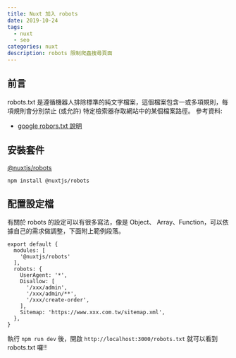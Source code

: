 ```yaml
---
title: Nuxt 加入 robots
date: 2019-10-24
tags: 
  - nuxt
  - seo
categories: nuxt
description: robots 限制爬蟲搜尋頁面
---
```

## 前言
robots.txt 是遵循機器人排除標準的純文字檔案，這個檔案包含一或多項規則，每項規則會分別禁止 (或允許) 特定檢索器存取網站中的某個檔案路徑。
參考資料:
* [google robors.txt 說明](https://support.google.com/webmasters/answer/6062596?hl=zh-Hant)

## 安裝套件
[@nuxtjs/robots](https://github.com/nuxt-community/robots-module)
```
npm install @nuxtjs/robots
```

## 配置設定檔
有關於 robots 的設定可以有很多寫法，像是 Object、 Array、Function，可以依據自己的需求做調整，下面附上範例段落。
```
export default {
  modules: [
    '@nuxtjs/robots'
  ],
  robots: {
    UserAgent: '*',
    Disallow: [
      '/xxx/admin',
      '/xxx/admin/**',
      '/xxx/create-order',
    ],
    Sitemap: 'https://www.xxx.com.tw/sitemap.xml',
  },
}
```
執行 `npm run dev` 後，開啟 `http://localhost:3000/robots.txt` 就可以看到 robots.txt 囉!!